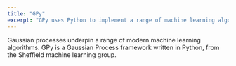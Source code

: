 ```yaml
---
title: "GPy"
excerpt: "GPy uses Python to implement a range of machine learning algorithms based on Gaussian processes."
---
```


Gaussian processes underpin a range of modern machine learning algorithms. GPy is a Gaussian Process framework written in Python, from the Sheffield machine learning group. 
